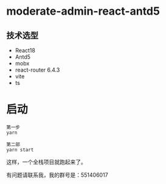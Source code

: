 #  moderate-admin-react-antd5

## 技术选型
- React18
- Antd5
- mobx
- react-router 6.4.3
- vite
- ts

# 启动
```
第一步
yarn

第二部
yarn start
```

这样，一个全栈项目就跑起来了。

有问题请联系我，我的群号是：551406017
